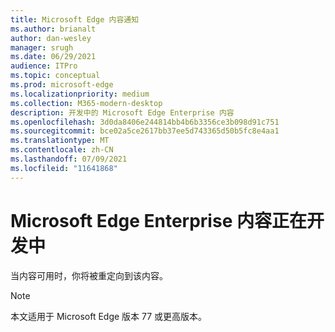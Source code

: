 ```yaml
---
title: Microsoft Edge 内容通知
ms.author: brianalt
author: dan-wesley
manager: srugh
ms.date: 06/29/2021
audience: ITPro
ms.topic: conceptual
ms.prod: microsoft-edge
ms.localizationpriority: medium
ms.collection: M365-modern-desktop
description: 开发中的 Microsoft Edge Enterprise 内容
ms.openlocfilehash: 3d0da8406e244814bb4b6b3356ce3b098d91c751
ms.sourcegitcommit: bce02a5ce2617bb37ee5d743365d50b5fc8e4aa1
ms.translationtype: MT
ms.contentlocale: zh-CN
ms.lasthandoff: 07/09/2021
ms.locfileid: "11641868"
---
```

# <a name="microsoft-edge-enterprise-content-is-under-development"></a>Microsoft Edge Enterprise 内容正在开发中

当内容可用时，你将被重定向到该内容。

> [!NOTE]
> 本文适用于 Microsoft Edge 版本 77 或更高版本。

